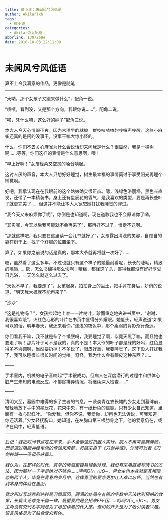 ```yaml
---
title: 微小说：未闻风兮风低语
author: Akilarlxh
tags:
  - 微小说
categories:
  - Akilarの太妃糖
abbrlink: 13072b9e
date: 2016-10-03 22:11:00
---
```

# 未闻风兮风低语
算不上令我满意的作品，更像是随笔

---

 “天呐，那个女孩子又跑来做什么”，配角一说。

“啧啧，看到没，又是那个方向，我跟你说……”，配角二说。

“唉，凭什么嘛，这么好的妹子”配角三说。

本大人今天心情很不爽，因为大清早的就被一群吱吱喳喳的吵嚷声吵醒，这些小麻雀还真的是闲的没事干，没事干嘛大惊小怪的。

什么，你们不去关心麻雀为什么会说话却来问我是什么？很显然，我是一棵树啊……等等，你们这样的表情是什么意思啊，喂！

“早上好啊！”女孩轻柔又空灵的嗓音响起。

这讨人厌的声音，本大人只想好好睡觉，树生最幸福的事情莫过于享受阳光再睡个懒觉啊。

好吧，我承认现在在我眼前的这个姑娘确实很正点。嗯，浅绿色洛丽塔，黑色长直发，还带了一本精装书，身上还有星辰花的香气，是我喜欢的类型，要是再长些叶子就更完美了……但这并不能让本大人宽恕她打扰我睡觉的罪过。

“我今天又来麻烦你了呢”，你倒是也知道啊，现在道歉我也不会原谅你了呦。

“其实呢，今天以后我可能就不会再来了”，那再好不过了，慢走不送啊。

“那就这样吧，我只要在这里读一会儿书就好了”，女孩露出清浅的笑容，自顾自的靠在树干上，找了个舒服的位置坐下。

算了，如果你之前说的话是真的，那本大爷就再将就一次好了……

嗯，虽然看了这么多年，不过也就只有这个样子的她最耐看呢，长长的睫毛，精致的嘴唇……欸，怎么书翻得那么快啊！糟糕，都怪这丫头，害得我都没有好好享受日光浴，一天怎么就这么过去了。

“天色不早了，我要走了”，女孩起身，拍拍身上的尘土，把手背在身后，娇俏的说道，“明天我大概就不能再来了”。

“沙沙”

“这是礼物吗？”，女孩捡起地上唯一一片树叶，珍而重之地夹进书页中，“谢谢，我很喜欢哦”，火红色心形的叶片在书页中显得分外耀眼。她低头，轻声说道“如果可以的话，明年春天，我还来看你。”浅浅的夜色中，那个柔弱的背影渐行渐远。

你们看我干嘛，我不就是伸了个懒腰吗，我要睡觉了啊，毕竟天黑了嘛，而且她也要走了啊！那片叶子可不是我的，真的不是！本大爷的叶子都是绿的好吗，红色显得多不协调啊，当然要扔掉！不多说了，眼皮好重，我要睡觉了，这下没人打扰我了，我可以睡很长很长时间的觉喽。奇怪，我为什么会有眼皮这种东西？……

——

手术室内，机械的电子音响起“手术很成功，但病人在深度潜行的过程中和供体心脏产生未知的电流反应，不排除排异情况，将继续深入检查……”

——

清明又至，墓园中难得的多了生者的气息。一袭淡青连衣长裙的少女走到墓碑前，轻轻地放下手中的星辰花，花束中央，有一纸粉色的信笺。只有少女自己知道，里面有一枚心形红叶。
“你爱我，但你不说，我爱你，却再也无法诉说，可我知道，你还活着。”少女轻抚胸口，她知道，在左胸口第三根肋骨之下，他的爱意仍在，或许在风中，轻声低语。


---

*后记：我把时间节点定在未来，手术全部通过机器人实行，病人不再需要麻醉药，而是通过阻断神经电流的传输来麻醉，灵感来自于《刀剑神域》，详情可以看《刀剑神域——圣母圣咏篇》。*

*我认为，在那样的时代，真挚的情感更容易得到体现，我没有采用直接写情书的方法，因为那样一千字是绝对不够的……呵呵O(∩_∩)O~，男女主角本身就是互相暗恋的两个人，毕竟在青春的岁月中，这样青涩的爱恋更加让人难以忘怀，当然也有我本身的体验在里面。*

*我之所以写成悲剧纯粹是习惯原因，圆满的结局在有限的字数中无法达到预期的效果，长篇大论难免千篇一律，最重要的是会招来FFF团……呵呵O(∩_∩)O~。男女主角没有交代名字则是为了增加读者的代入感。奇幻的开头是为了吸引读者兴趣。语言风格是为了贴合受众群体。*
